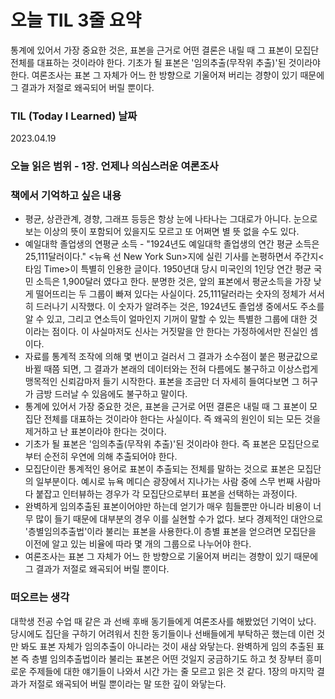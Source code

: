 # 오늘 TIL 3줄 요약

통계에 있어서 가장 중요한 것은, 표본을 근거로 어떤 결론은 내릴 때 그 표본이 모집단 전체를 대표하는 것이라야 한다.
기초가 될 표본은 '임의추출(무작위 추출)'된 것이라야 한다.
여론조사는 표본 그 자체가 어느 한 방향으로 기울어져 버리는 경향이 있기 때문에 그 결과가 저절로 왜곡되어 버릴 뿐이다.

### TIL (Today I Learned) 날짜

2023.04.19

### 오늘 읽은 범위 - 1장. 언제나 의심스러운 여론조사

### 책에서 기억하고 싶은 내용

- 평균, 상관관계, 경향, 그래프 등등은 항상 눈에 나타나는 그대로가 아니다. 눈으로 보는 이상의 뜻이 포함되어 있을지도 모르고 또 어쩌면 별 뜻 없을 수도 있다.
- 예일대학 졸업생의 연평균 소득 - "1924년도 예일대학 졸업생의 연간 평균 소득은 25,111달러이다." <뉴욕 선 New York Sun>지에 실린 기사를 논평하면서 주간지<타임 Time>이 특별히 인용한 글이다. 1950년대 당시 미국인의 1인당 연간 평균 국민 소득은 1,900달러 였다고 한다. 분명한 것은, 앞의 표본에서 평균소득을 가장 낮게 떨어뜨리는 두 그룹이 빠져 있다는 사실이다. 25,111달러라는 숫자의 정체가 서서히 드러나기 시작했다. 이 숫자가 알려주는 것은, 1924년도 졸업생 중에서도 주소를 알 수 있고, 그리고 연소득이 얼마인지 기꺼이 말할 수 있는 특별한 그룹에 대한 것이라는 점이다. 이 사실마저도 신사는 거짓말을 안 한다는 가정하에서만 진실인 셈이다.
- 자료를 통계적 조작에 의해 몇 번이고 걸러서 그 결과가 소수점이 붙은 평균값으로 바뀔 때쯤 되면, 그 결과가 본래의 데이터와는 전혀 다름에도 불구하고 이상스럽게 맹목적인 신뢰감마저 들기 시작한다. 표본을 조금만 더 자세히 들여다보면 그 허구가 금방 드러날 수 있음에도 불구하고 말이다.
- 통계에 있어서 가장 중요한 것은, 표본을 근거로 어떤 결론은 내릴 때 그 표본이 모집단 전체를 대표하는 것이라야 한다는 사실이다. 즉 왜곡의 원인이 되는 모든 것을 제거하고 난 표본이라야 한다는 것이다.
- 기초가 될 표본은 '임의추출(무작위 추출)'된 것이라야 한다. 즉 표본은 모집단으로 부터 순전히 우연에 의해 추출되어야 한다.
- 모집단이란 통계적인 용어로 표본이 추출되는 전체를 말하는 것으로 표본은 모집단의 일부분이다. 예시로 뉴욕 메디슨 광장에서 지나가는 사람 중에 스무 번째 사람마다 붙잡고 인터뷰하는 경우가 각 모집단으로부터 표본을 선택하는 과정이다.
- 완벽하게 임의추출된 표본이어야만 하는데 얻기가 매우 힘들뿐만 아니라 비용이 너무 많이 들기 때문에 대부분의 경우 이를 실현할 수가 없다. 보다 경제적인 대안으로 '층별임의추출법'이라 불리는 표본을 사용한다.이 층별 표본을 얻으려면 모집단을 이전에 알고 있는 비율에 따라 몇 개의 그룹으로 나누어야 한다.
- 여론조사는 표본 그 자체가 어느 한 방향으로 기울어져 버리는 경향이 있기 때문에 그 결과가 저절로 왜곡되어 버릴 뿐이다.

### 떠오르는 생각

대학생 전공 수업 때 같은 과 선배 후배 동기들에게 여론조사를 해봤었던 기억이 났다. 당시에도 집단을 구하기 어려워서 친한 동기들이나 선배들에게 부탁하곤 했는데 이런 것만 봐도 표본 자체가 임의추출이 아니라는 것이 새삼 와닿는다. 완벽하게 임의 추출된 표본 즉 층별 임의추출법이라 불리는 표본은 어떤 것일지 궁금하기도 하고 첫 장부터 흥미로운 주제들에 대한 얘기들이 나와서 시간 가는 줄 모르고 읽은 것 같다. 1장의 마지막 결과가 저절로 왜곡되어 버릴 뿐이라는 말 또한 깊이 와닿는다.
